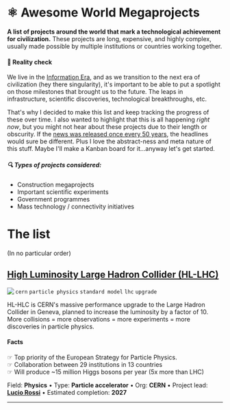 # ⚛ Awesome World Megaprojects

**A list of projects around the world that mark a technological achievement for civilization.** These projects are long, expensive, and highly complex, usually made possible by multiple institutions or countries working together. 

#### 🧠 Reality check
We live in the [Information Era](https://civilization.fandom.com/wiki/Information_Era_(Civ6)), and as we transition to the next era of civilization (hey there singularity), it's important to be able to put a spotlight on those milestones that brought us to the future. The leaps in infrastructure, scientific discoveries, technological breakthroughs, etc. 

That's why I decided to make this list and keep tracking the progress of these over time. I also wanted to highlight that this is all happening _right now_, but you might not hear about these projects due to their length or obscurity. If the [news was released once every 50 years](https://www.npr.org/sections/money/2017/12/29/574666409/the-50-year-newspaper), the headlines would sure be different. Plus I love the abstract-ness and meta nature of this stuff. Maybe I'll make a Kanban board for it...anyway let's get started. 

##### 🔍 Types of projects considered: 
- Construction megaprojects
- Important scientific experiments
- Government programmes
- Mass technology / connectivity initiatives


# The list
(In no particular order)

## [High Luminosity Large Hadron Collider (HL-LHC)](https://home.cern/science/accelerators/high-luminosity-lhc)

<img align="left" src="https://img.shields.io/badge/status-Construction%20started-brightgreen?style=flat-square&color=6F82EB"/>

`cern` `particle physics` `standard model` `lhc` `upgrade`
 
HL-HLC is CERN's massive performance upgrade to the Large Hadron Collider in Geneva, planned to increase the luminosity by a factor of 10. More collisions = more observations = more experiments = more discoveries in particle physics. 

#### Facts
☞ Top priority of the European Strategy for Particle Physics. </br>
☞ Collaboration between 29 institutions in 13 countries </br>
☞ Will produce ~15 million Higgs bosons per year (5x more than LHC) </br>

Field: **Physics** • 
Type: **Particle accelerator** • 
Org: **CERN** •
Project lead: [**Lucio Rossi**](https://home.cern/authors/lucio-rossi) • 
Estimated completion: **2027**

----
